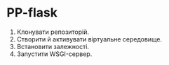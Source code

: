 # PP-flask
1. Клонувати репозиторій.
2. Створити й активувати віртуальне середовище.
3. Встановити залежності.
4. Запустити WSGI-сервер.